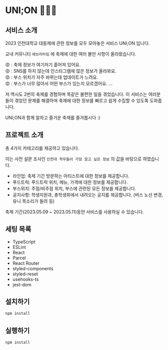 # UNI;ON 🦁💛💙

## 서비스 소개

2023 인천대학교 대동제에 관한 정보를 모두 모아놓은 서비스 UNI;ON 입니다.

교내 커뮤니티 `에브리타임` 에 축제에 대한 여러 불만 사항이 올라왔습니다.

😡 : 축제 정보가 여기저기 흩어져 있어요. <br/>
😡 : SNS를 하지 않는데 인스타그램에 많은 정보가 올라와요. <br/>
😡 : 부스 위치가 자주 바뀌는데 업데이트가 느려요. <br/>
😡 : 부스가 너무 많아서 어떤 부스가 있는지 모르겠어요.
...

저 역시도 2번의 축제를 경험하며 똑같은 불편한 일을 겪었습니다.
이 서비스는 여러분들이 겪었던 문제를 해결하며 축제에 대한 정보를 빠르고 쉽게 수집할 수 있도록 도와줍니다.

UNI;ON과 함께 알차고 즐거운 축제를 즐겨봅시다 :)

## 프로젝트 소개

총 4가지 카테고리를 제공하고 있습니다.

이는 사전 설문 조사인 `인천대 학우들이 가장 알고 싶은 정보` 의 값을 바탕으로 하였습니다.

- 라인업: 축제 기간 방문하는 아티스트에 대한 정보를 제공합니다.
- 푸드트럭: 푸드트럭 위치, 메뉴, 가격에 대한 정보를 제공합니다.
- 부스위치: 주점/비주점 위치, 부스에 관련된 모든 정보를 제공합니다.
- 공지사항: 학생지원과, 총학생회에서 내려오는 공지를 제공합니다. (버스 노선 변경, 유니 목소리가 들려 등)

축제 기간(2023.05.09 ~ 2023.05.11)동안 서비스를 사용하실 수 있습니다.

## 세팅 목록

- TypeScript
- ESLint
- React
- Parcel
- React Router
- styled-components
- styled-reset
- usehooks-ts
- jest-dom

## 설치하기

```bash
npm install
```

## 실행하기

```bash
npm install
```
